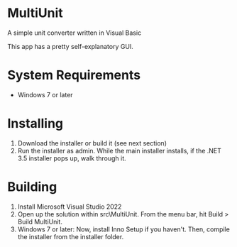 # MultiUnit
 A simple unit converter written in Visual Basic

 This app has a pretty self-explanatory GUI.

# System Requirements
- Windows 7 or later

# Installing

1. Download the installer or build it (see next section)
2. Run the installer as admin. While the main installer installs, if the .NET 3.5 installer pops up, walk through it.

# Building
1. Install Microsoft Visual Studio 2022
2. Open up the solution within src\MultiUnit. From the menu bar, hit Build > Build MultiUnit.
3. Windows 7 or later: Now, install Inno Setup if you haven't. Then, compile the installer from the installer folder.